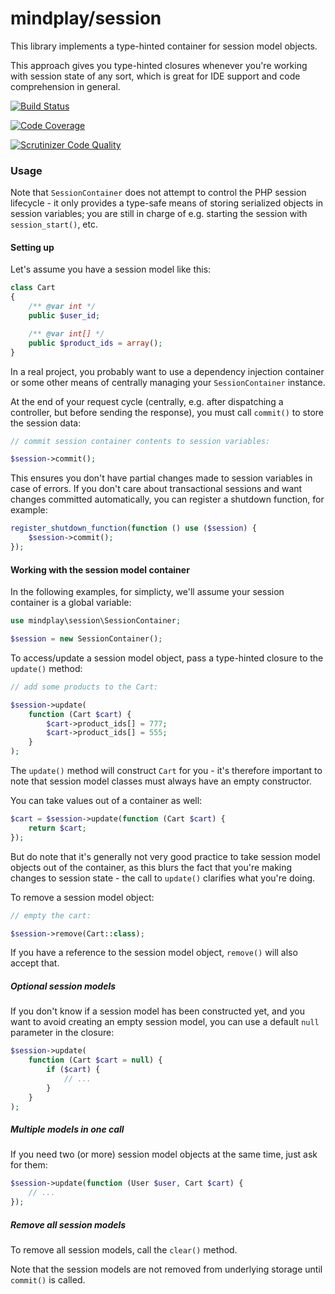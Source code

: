 # mindplay/session

This library implements a type-hinted container for session model objects.

This approach gives you type-hinted closures whenever you're working with session
state of any sort, which is great for IDE support and code comprehension in general.

[![Build Status](https://travis-ci.org/mindplay-dk/session.svg?branch=master)](https://travis-ci.org/mindplay-dk/session)

[![Code Coverage](https://scrutinizer-ci.com/g/mindplay-dk/session/badges/coverage.png?b=master)](https://scrutinizer-ci.com/g/mindplay-dk/session/?branch=master)

[![Scrutinizer Code Quality](https://scrutinizer-ci.com/g/mindplay-dk/session/badges/quality-score.png?b=master)](https://scrutinizer-ci.com/g/mindplay-dk/session/?branch=master)

### Usage

Note that `SessionContainer` does not attempt to control the PHP session lifecycle - it only provides a
type-safe means of storing serialized objects in session variables; you are still in charge of e.g.
starting the session with `session_start()`, etc.

#### Setting up

Let's assume you have a session model like this:

```PHP
class Cart
{
    /** @var int */
    public $user_id;

    /** @var int[] */
    public $product_ids = array();
}
```

In a real project, you probably want to use a dependency injection container or some other
means of centrally managing your `SessionContainer` instance.

At the end of your request cycle (centrally, e.g. after dispatching a controller, but before
sending the response), you must call `commit()` to store the session data:

```PHP
// commit session container contents to session variables:

$session->commit();
```

This ensures you don't have partial changes made to session variables in case of errors.
If you don't care about transactional sessions and want changes committed automatically,
you can register a shutdown function, for example:

```PHP
register_shutdown_function(function () use ($session) {
    $session->commit();
});
```

#### Working with the session model container

In the following examples, for simplicty, we'll assume your session container is a global variable:

```PHP
use mindplay\session\SessionContainer;

$session = new SessionContainer();
```

To access/update a session model object, pass a type-hinted closure to the `update()` method:

```PHP
// add some products to the Cart:

$session->update(
    function (Cart $cart) {
        $cart->product_ids[] = 777;
        $cart->product_ids[] = 555;
    }
);
```

The `update()` method will construct `Cart` for you - it's therefore important to note
that session model classes must always have an empty constructor.

You can take values out of a container as well:

```PHP
$cart = $session->update(function (Cart $cart) {
    return $cart;
});
```

But do note that it's generally not very good practice to take session model
objects out of the container, as this blurs the fact that you're making changes
to session state - the call to `update()` clarifies what you're doing.

To remove a session model object:

```PHP
// empty the cart:

$session->remove(Cart::class);
```

If you have a reference to the session model object, `remove()` will also accept that.

##### Optional session models

If you don't know if a session model has been constructed yet, and you want to avoid
creating an empty session model, you can use a default `null` parameter in the closure:

```PHP
$session->update(
    function (Cart $cart = null) {
        if ($cart) {
            // ...
        }
    }
);
```

##### Multiple models in one call

If you need two (or more) session model objects at the same time, just ask for them:

```PHP
$session->update(function (User $user, Cart $cart) {
    // ...
});
```

##### Remove all session models

To remove all session models, call the `clear()` method.

Note that the session models are not removed from underlying storage until `commit()`
is called.
